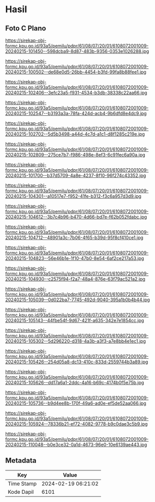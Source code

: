 # Hasil

## Foto C Plano

https://sirekap-obj-formc.kpu.go.id/93a5/pemilu/pdpr/61/08/07/20/01/6108072001009-20240215-101450--598dcba9-8d87-483b-9356-0353e1026288.jpg

https://sirekap-obj-formc.kpu.go.id/93a5/pemilu/pdpr/61/08/07/20/01/6108072001009-20240215-100502--de68e0d5-26bb-4454-b3fd-99fa8b88fee1.jpg

https://sirekap-obj-formc.kpu.go.id/93a5/pemilu/pdpr/61/08/07/20/01/6108072001009-20240215-102406--3efc23a5-f931-4534-b3db-38338c22aa66.jpg

https://sirekap-obj-formc.kpu.go.id/93a5/pemilu/pdpr/61/08/07/20/01/6108072001009-20240215-102547--b3193a3a-78fa-424d-acb4-9b6dfd8e4dc9.jpg

https://sirekap-obj-formc.kpu.go.id/93a5/pemilu/pdpr/61/08/07/20/01/6108072001009-20240215-102702--5d5b3498-a44d-4c7d-a1c1-d8f1285c219e.jpg

https://sirekap-obj-formc.kpu.go.id/93a5/pemilu/pdpr/61/08/07/20/01/6108072001009-20240215-102809--275ce7b7-f986-498e-8ef3-6c91fec6a90a.jpg

https://sirekap-obj-formc.kpu.go.id/93a5/pemilu/pdpr/61/08/07/20/01/6108072001009-20240215-101700--b37d5709-4a8e-4237-8f10-96f274c43352.jpg

https://sirekap-obj-formc.kpu.go.id/93a5/pemilu/pdpr/61/08/07/20/01/6108072001009-20240215-104301--a10517e7-f952-41fe-b312-f3c6a957d3d9.jpg

https://sirekap-obj-formc.kpu.go.id/93a5/pemilu/pdpr/61/08/07/20/01/6108072001009-20240215-104612--3b7c4b96-b470-4d66-bd7e-f62b052fdabc.jpg

https://sirekap-obj-formc.kpu.go.id/93a5/pemilu/pdpr/61/08/07/20/01/6108072001009-20240215-104712--48901a3c-7b06-4f65-b39d-95f8cf410ce1.jpg

https://sirekap-obj-formc.kpu.go.id/93a5/pemilu/pdpr/61/08/07/20/01/6108072001009-20240215-104823--56e46b1e-1f10-47b0-8e54-6af2ce217a53.jpg

https://sirekap-obj-formc.kpu.go.id/93a5/pemilu/pdpr/61/08/07/20/01/6108072001009-20240215-104930--c2575f94-f2a7-48a4-876e-63f79ac521a2.jpg

https://sirekap-obj-formc.kpu.go.id/93a5/pemilu/pdpr/61/08/07/20/01/6108072001009-20240215-105039--0d022ba7-7745-492d-9040-395a1b0b4b44.jpg

https://sirekap-obj-formc.kpu.go.id/93a5/pemilu/pdpr/61/08/07/20/01/6108072001009-20240215-105143--44fbe54f-9d67-421f-a635-342e7e1854cc.jpg

https://sirekap-obj-formc.kpu.go.id/93a5/pemilu/pdpr/61/08/07/20/01/6108072001009-20240215-105302--5d296220-d318-4a3b-a3f3-a7e8bb4e1ec1.jpg

https://sirekap-obj-formc.kpu.go.id/93a5/pemilu/pdpr/61/08/07/20/01/6108072001009-20240215-105426--254d05a8-dc13-410c-833d-2559744b3a89.jpg

https://sirekap-obj-formc.kpu.go.id/93a5/pemilu/pdpr/61/08/07/20/01/6108072001009-20240215-105626--dd17a6a1-2ddc-4a16-b69c-4174b0f5e75b.jpg

https://sirekap-obj-formc.kpu.go.id/93a5/pemilu/pdpr/61/08/07/20/01/6108072001009-20240215-105736--b9d4ee8b-170f-49a6-ad0e-ef5de52aa066.jpg

https://sirekap-obj-formc.kpu.go.id/93a5/pemilu/pdpr/61/08/07/20/01/6108072001009-20240215-105924--78336b21-ef72-4082-9778-b9c0dae3c5b9.jpg

https://sirekap-obj-formc.kpu.go.id/93a5/pemilu/pdpr/61/08/07/20/01/6108072001009-20240215-110048--b0e3ce32-0a1d-4673-96e0-10e6139ae443.jpg


## Metadata

| Key        | Value               |
| ---------- | ------------------- |
| Time Stamp | 2024-02-19 06:21:02 |
| Kode Dapil | 6101                |



